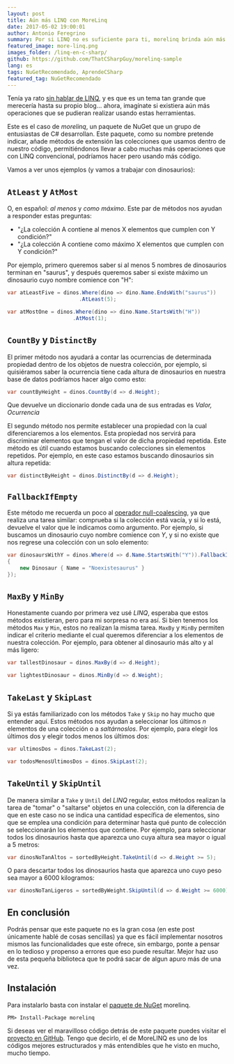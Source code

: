 ```yaml
---
layout: post
title: Aún más LINQ con MoreLinq
date: 2017-05-02 19:00:01
author: Antonio Feregrino
summary: Por si LINQ no es suficiente para ti, morelinq brinda aún más herramientas para manipular tus colecciones y es tan solo un paquete de NuGet.
featured_image: more-linq.png
images_folder: /linq-en-c-sharp/
github: https://github.com/ThatCSharpGuy/morelinq-sample
lang: es
tags: NuGetRecomendado, AprendeCSharp
featured_tag: NuGetRecomendado
---
```


Tenía ya rato <a href="..\linq-en-c-sharp-4" target="_blank">sin hablar de LINQ</a>, y es que es un tema tan grande que merecería hasta su propio blog... ahora, imagínate si existiera aún más operaciones que se pudieran realizar usando estas herramientas.  

Este es el caso de *morelinq*, un paquete de NuGet que un grupo de entusiastas de C# desarrollan. Este paquete, como su nombre pretende indicar, añade métodos de extensión las colecciones que usamos dentro de nuestro código, permitiéndonos llevar a cabo muchas más operaciones que con LINQ convencional, podríamos hacer pero usando más código.  

Vamos a ver unos ejemplos (y vamos a trabajar con dinosaurios):  

## `AtLeast` y `AtMost`  

O, en español: *al menos* y *como máximo*. Este par de métodos nos ayudan a responder estas preguntas:  

 - "¿La colección A contiene al menos X elementos que cumplen con Y condición?"
 - "¿La colección A contiene como máximo X elementos que cumplen con Y condición?"

Por ejemplo, primero queremos saber si al menos 5 nombres de dinosaurios terminan en "saurus", y después queremos saber si existe máximo un dinosaurio cuyo nombre comience con "H":  

```csharp  
var atLeastFive = dinos.Where(dino => dino.Name.EndsWith("saurus"))
					   .AtLeast(5);

var atMostOne = dinos.Where(dino => dino.Name.StartsWith("H"))
			         .AtMost(1);
```  

## `CountBy` y `DistinctBy`  

El primer método nos ayudará a contar las ocurrencias de determinada propiedad dentro de los objetos de nuestra colección, por ejemplo, si quisiéramos saber la ocurrencia tiene cada altura de dinosaurios en nuestra base de datos podríamos hacer algo como esto:  

```csharp  
var countByHeight = dinos.CountBy(d => d.Height);
```  

Que devuelve un diccionario donde cada una de sus entradas es *Valor, Ocurrencia*  

El segundo método nos permite establecer una propiedad con la cual diferenciaremos a los elementos. Esta propiedad nos servirá para discriminar elementos que tengan el valor de dicha propiedad repetida. Este método es útil cuando estamos buscando colecciones sin elementos repetidos. Por ejemplo, en este caso estamos buscando dinosaurios sin altura repetida:  

```csharp  
var distinctByHeight = dinos.DistinctBy(d => d.Height);
```  

## `FallbackIfEmpty`  

Este método me recuerda un poco al <a href="..\null-coalescing" target="_blank">operador null-coalescing</a>, ya que realiza una tarea similar: comprueba si la colección está vacía, y si lo está, devuelve el valor que le indicamos como argumento. Por ejemplo, si buscamos un dinosaurio cuyo nombre comience con *Y*, y si no existe que nos regrese una colección con un solo elemento: 

```csharp  
var dinosaursWithY = dinos.Where(d => d.Name.StartsWith("Y")).FallbackIfEmpty(new Dinosaur[]
{
    new Dinosaur { Name = "Noexistesaurus" }
});
```  

## `MaxBy` y `MinBy`  

Honestamente cuando por primera vez usé *LINQ*, esperaba que estos métodos existieran, pero para mi sorpresa no era así. Si bien tenemos los métodos `Max` y `Min`, estos no realizan la misma tarea. `MaxBy` y `MinBy` permiten indicar el criterio mediante el cual queremos diferenciar a los elementos de nuestra colección. Por ejemplo, para obtener al dinosaurio más alto y al más ligero:  

```csharp  
var tallestDinosaur = dinos.MaxBy(d => d.Height);

var lightestDinosaur = dinos.MinBy(d => d.Weight);
```  

## `TakeLast` y `SkipLast`  

Si ya estás familiarizado con los métodos `Take` y `Skip` no hay mucho que entender aquí. Estos métodos nos ayudan a seleccionar los últimos *n* elementos de una colección o a *saltárnoslos*. Por ejemplo, para elegir los últimos dos y elegir todos menos los últimos dos:  

```csharp  
var ultimosDos = dinos.TakeLast(2);

var todosMenosUltimosDos = dinos.SkipLast(2);
```  

## `TakeUntil` y `SkipUntil`  

De manera similar a `Take` y `Until` del *LINQ* regular, estos métodos realizan la tarea de "tomar" o "saltarse" objetos en una colección, con la diferencia de que en este caso no se indica una cantidad específica de elementos, sino que se emplea una condición para determinar hasta qué punto de colección se seleccionarán los elementos que contiene. Por ejemplo, para seleccionar todos los dinosaurios hasta que aparezca uno cuya altura sea mayor o igual a 5 metros:

```csharp  
var dinosNoTanAltos = sortedByHeight.TakeUntil(d => d.Height >= 5);
```  

O para descartar todos los dinosaurios hasta que aparezca uno cuyo peso sea mayor a 6000 kilogramos:  

```csharp  
var dinosNoTanLigeros = sortedByWeight.SkipUntil(d => d.Weight >= 6000);
```  

## En conclusión  

Podrás pensar que este paquete no es la gran cosa (en este post únicamente hablé de cosas sencillas) ya que es fácil implementar nosotros mismos las funcionalidades que este ofrece, sin embargo, ponte a pensar en lo tedioso y propenso a errores que eso puede resultar. Mejor haz uso de esta pequeña biblioteca que te podrá sacar de algun apuro más de una vez.

## Instalación  
Para instalarlo basta con instalar el <a href="https://www.nuget.org/packages/morelinq/" target="_blank">paquete de NuGet</a> morelinq.

```  
PM> Install-Package morelinq
```  

Si deseas ver el maravilloso código detrás de este paquete puedes visitar el <a href="https://github.com/morelinq/MoreLINQ" target="_blank">proyecto en GitHub</a>. Tengo que decirlo, el de MoreLINQ es uno de los códigos mejores estructurados y más entendibles que he visto en mucho, mucho tiempo.